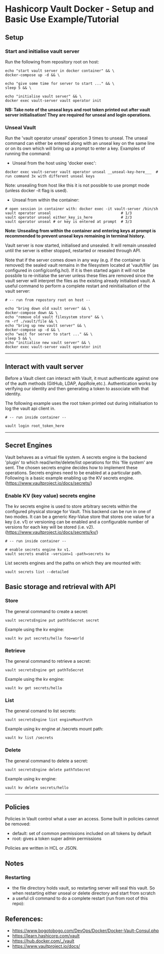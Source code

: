 # Hashicorp Vault Docker - Setup and Basic Use Example/Tutorial

## Setup

### Start and initialise vault server

Run the following from repository root on host:

```
echo "start vault server in docker container" && \
docker-compose up -d && \

echo "give some time for server to start ..." && \
sleep 5 && \

echo "initialise vault server" && \
docker exec vault-server vault operator init
```

**NB: Take note of the unseal keys and root token printed out after vault server initialisation! They are required for unseal and login operations.**

### Unseal Vault

Run the 'vault operator unseal' operation 3 times to unseal. The unseal command can either be entered along with an unseal key on the same line or on its own which will bring up a prompt to enter a key. Examples of running the command:

- Unseal from the host using 'docker exec':

```
docker exec vault-server vault operator unseal __unseal-key-here___  # run command 3x with different unseal keys
```

Note: unsealing from host like this it is not possible to use prompt mode (unless docker -it flag is used).

- Unseal from within the container:

```
# open session in container with: docker exec -it vault-server /bin/sh
vault operator unseal                                # 1/3
vault operator unseal either_key_is_here             # 2/3
vault operator unseal # or key is entered at prompt  # 3/3
```

**Note: Unsealing from within the container and entering keys at prompt is recommended to prevent unseal keys remaining in terminal history.**

Vault server is now started, initialised and unsealed. It will remain unsealed until the server is either stopped, restarted or resealed through API.

Note that if the server comes down in any way (e.g. if the container is removed) the sealed vault remains in the filesystem located at 'vault/file' (as configured in config/config.hcl). If it is then started again it will not be possbile to re-initialse the server unless these files are removed since the vault server will interpret the files as the existing already initialised vault. A useful command to perform a complete restart and reinitialisation of the vault server:

```
# -- run from repostory root on host --

echo "bring down old vault server" && \
docker-compose down && \
echo "remove old vault filesystem store" && \
rm -rf ./vault/file && \
echo "bring up new vault server" && \
docker-compose up -d && \
echo "wait for server to start ..." && \
sleep 5 && \
echo "initialise new vault server" && \
docker exec vault-server vault operator init
```

---

## Interact with vault server

Before a Vault client can interact with Vault, it must authenticate against one of the auth methods (GitHub, LDAP, AppRole,etc.). Authentication works by verifying our identity and then generating a token to associate with that identity.

The following example uses the root token printed out during initialisation to log the vault api client in.

```
# -- run inside container --

vault login root_token_here
```

---

## Secret Engines

Vault behaves as a virtual file system. A secrets engine is the backend 'plugin' to which read/write/delete/list operations for this 'file system' are sent. The chosen secrets engine decides how to implement these operations. Secrets engines need to be enabled at a particular path. Following is a basic example enabling up the KV secrets engine. (https://www.vaultproject.io/docs/secrets/)

### Enable KV (key value) secrets engine

The kv secrets engine is used to store arbitrary secrets within the configured physical storage for Vault. This backend can be run in one of two modes. It can be a generic Key-Value store that stores one value for a key (i.e. v1) or versioning can be enabled and a configurable number of versions for each key will be stored (i.e. v2). (https://www.vaultproject.io/docs/secrets/kv/)

```
# -- run inside container --

# enable secrets engine kv v1.
vault secrets enable -version=1 -path=secrets kv
```

List secrets engines and the paths on which they are mounted with:

```
vault secrets list --detailed
```

## Basic storage and retrieval with API

### Store

The general command to create a secret:

```
vault secretsEngine put pathToSecret secret
```

Example using the kv engine:

```
vault kv put secrets/hello foo=world
```

### Retrieve

The general command to retrieve a secret:

```
vault secretsEngine get pathToSecret
```

Example using the kv engine:

```
vault kv get secrets/hello
```

### List

The general comand to list secrets:

```
vault secretsEngine list engineMountPath
```

Example using kv engine at /secrets mount path:

```
vault kv list /secrets
```

### Delete

The general command to delete a secret:

```
vault secretsEngine delete pathToSecret
```

Example using kv engine:

```
vault kv delete secrets/hello
```

---

## Policies

Policies in Vault control what a user an access. Some built in policies cannot be removed:

- default: set of common permissions included on all tokens by default
- root: gives a token super admin permissions

Policies are written in HCL or JSON.

## Notes

### Restarting

- the file directory holds vault, so restarting server will seal this vault. So when restarting either unseal or delete directory and start from scratch
- a useful cli command to do a complete restart (run from root of this repo):

## References:

- https://www.bogotobogo.com/DevOps/Docker/Docker-Vault-Consul.php
- https://learn.hashicorp.com/vault
- https://hub.docker.com/_/vault
- https://www.vaultproject.io/docs/
